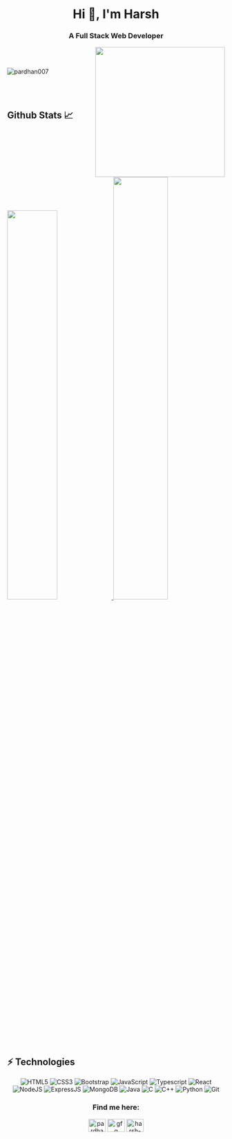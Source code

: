 <h1 align="center">Hi 👋, I'm Harsh</h1>
<h3 align="center">A Full Stack Web Developer</h3>
<img align="right" alt-"let's code" width="300" src="https://media.giphy.com/media/HscDLzkO8EOTmgkhQP/giphy.gif" />
<br><br>
<p><img align="center" src="https://github-readme-streak-stats.herokuapp.com/?user=pardhan007&theme=algolia" alt="pardhan007" /></p>

<br>

<br>

## Github Stats 📈

<a href="https://github.com/pardhan007">
    <img src="https://github-readme-stats.vercel.app/api?username=pardhan007&count_private=true&show_icons=true&hide_border=true&theme=algolia"
                    width="48%" />
</a>
<a href="https://github.com/pardhan007?tab=repositories">
  <img src="https://github-readme-stats.vercel.app/api/top-langs/?username=pardhan007&layout=compact&langs_count=10&hide_border=true&theme=algolia"
                    width="50%" />
</a>

<br><br>
## ⚡ Technologies

<p align="center">
<img alt="HTML5" src="https://img.shields.io/badge/html5%20-%23E34F26.svg?&style=for-the-badge&logo=html5&logoColor=white"/>
<img alt="CSS3" src="https://img.shields.io/badge/css3%20-%231572B6.svg?&style=for-the-badge&logo=css3&logoColor=white"/>
<!--  <img alt="SCSS" src="https://img.shields.io/badge/sass%20-%231572B6.svg?&style=for-the-badge&logo=sass&logoColor=white"/> -->
 <img alt="Bootstrap" src="https://img.shields.io/badge/bootstrap%20-%231572B6.svg?&style=for-the-badge&logo=bootstrap&logoColor=white"/>
<img alt="JavaScript" src="https://img.shields.io/badge/javascript%20-%23323330.svg?&style=for-the-badge&logo=javascript&logoColor=%23F7DF1E"/>
 <img alt="Typescript" src="https://img.shields.io/badge/typescript%20-%23323330.svg?&style=for-the-badge&logo=typescript&logoColor=%23F7DF1E"/>
<img alt="React" src="https://img.shields.io/badge/react%20-%2320232a.svg?&style=for-the-badge&logo=react&logoColor=%2361DAFB"/>
<img alt="NodeJS" src="https://img.shields.io/badge/node.js%20-%2343853D.svg?&style=for-the-badge&logo=node.js&logoColor=white"/>
 <img alt="ExpressJS" src="https://img.shields.io/badge/express%20-%23323330.svg?&style=for-the-badge&logo=express&logoColor=%23F7DF1E"/>
<img alt="MongoDB" src ="https://img.shields.io/badge/MongoDB-%234ea94b.svg?&style=for-the-badge&logo=mongodb&logoColor=white"/>
<img alt="Java" src ="https://img.shields.io/badge/java%20-%23E34F26.svg?&style=for-the-badge&logo=java&logoColor=white"/>
<img alt="C" src="https://img.shields.io/badge/c%20-%2300599C.svg?&style=for-the-badge&logo=c&logoColor=white"/>
<img alt="C++" src="https://img.shields.io/badge/c++%20-%2300599C.svg?&style=for-the-badge&logo=c&logoColor=white"/>
<!-- <img alt="Python" src="https://img.shields.io/badge/python%20-%2300599C.svg?&style=for-the-badge&logo=python&logoColor=white"/> -->
<img alt="Python" src="https://img.shields.io/badge/python%20-%2314354C.svg?&style=for-the-badge&logo=python&logoColor=white"/>
<img alt="Git" src="https://img.shields.io/badge/git%20-%23E34F26.svg?&style=for-the-badge&logo=git&logoColor=white"/>
<!-- <img alt="Solidity" src="https://img.shields.io/badge/solidity%20-%2300599C.svg?&style=for-the-badge&logo=solidity&logoColor=white"/> -->
<!-- <img alt="MySQL" src="https://img.shields.io/badge/mysql%20-%2300599C.svg?&style=for-the-badge&logo=mysql&logoColor=white"/> -->
<!--  <img alt="PostgreSQL" src="https://img.shields.io/badge/postgresql%20-%2300599C.svg?&style=for-the-badge&logo=postgresql&logoColor=white"/> -->
<!--  <img alt="Ruby" src="https://img.shields.io/badge/ruby%20-%2300599C.svg?&style=for-the-badge&logo=ruby&logoColor=white"/> -->
<!--  <img alt="Ruby on Rails" src="https://img.shields.io/badge/-Ruby%20on%20Rails-black?style=for-the-badge&logo=Ruby%20on%20Rails&logoColor=white"/> -->
<br/>


<h3 align="center">Find me here:</h3>
<p align="center">
 <a href="https://www.leetcode.com/pardhan" target="blank"><img align="center" src="https://raw.githubusercontent.com/rahuldkjain/github-profile-readme-generator/master/src/images/icons/Social/leet-code.svg" alt="pardhan/" height="30" width="40" /></a>
<a href="https://auth.geeksforgeeks.org/user/pardhan/practice/" target="blank"><img align="center" src="https://raw.githubusercontent.com/rahuldkjain/github-profile-readme-generator/master/src/images/icons/Social/geeks-for-geeks.svg" alt="gfg" height="30" width="40" /></a>
 <a href="https://www.linkedin.com/in/harsh-prajapati-also" target="blank"><img align="center" src="https://raw.githubusercontent.com/rahuldkjain/github-profile-readme-generator/master/src/images/icons/Social/linked-in-alt.svg" alt="harsh-prajapati-also" height="30" width="40" /></a>
<!-- <a href="https://medium.com/@guptachaitanya31" target="blank"><img align="center" src="https://raw.githubusercontent.com/rahuldkjain/github-profile-readme-generator/master/src/images/icons/Social/medium.svg" alt="@guptachaitanya31" height="30" width="40" /></a>
<a href="https://twitter.com/Chaitan33456747" target="blank"><img align="center" src="https://raw.githubusercontent.com/rahuldkjain/github-profile-readme-generator/master/src/images/icons/Social/twitter.svg" alt="Chaitan33456747" height="30" width="40" /></a>
</p> -->

